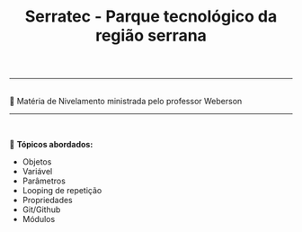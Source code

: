 


<h1 align="center">
<b>Serratec - Parque tecnológico da região serrana <p>

</h1></b></br>





   
------------------
</br>
   📌 Matéria de Nivelamento ministrada pelo professor Weberson   

  
------------------
</br>
 
🚀  <strong>Tópicos abordados:</strong>

- Objetos
- Variável
- Parâmetros
- Looping de repetição
- Propriedades
- Git/Github
- Módulos
</br></br>
